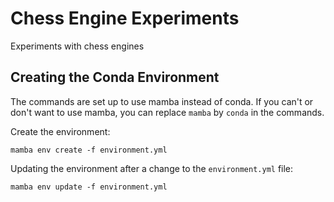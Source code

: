 # Chess Engine Experiments

Experiments with chess engines

## Creating the Conda Environment

The commands are set up to use mamba instead of conda. If you can't or don't want to use mamba, you can replace `mamba` by `conda` in the commands.

Create the environment:

```commandline
mamba env create -f environment.yml
```

Updating the environment after a change to the `environment.yml` file:

```commandline
mamba env update -f environment.yml
```
